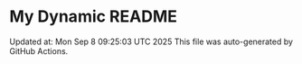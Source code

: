 # My Dynamic README
Updated at: Mon Sep  8 09:25:03 UTC 2025
This file was auto-generated by GitHub Actions.
